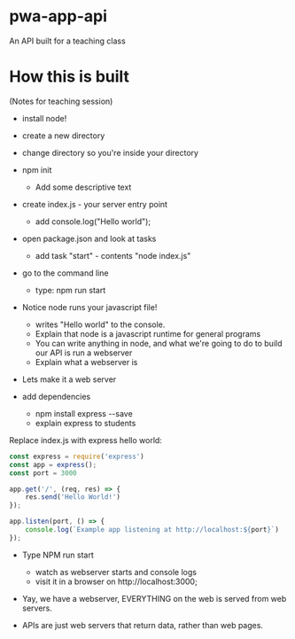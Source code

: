 # pwa-app-api
An API built for a teaching class


# How this is built

(Notes for teaching session)

- install node!

- create a new directory
- change directory so you're inside your directory

- npm init
    - Add some descriptive text

- create index.js - your server entry point
    - add console.log("Hello world");

- open package.json and look at tasks
    - add task "start" - contents "node index.js"

- go to the command line
    - type: npm run start

- Notice node runs your javascript file!
    - writes "Hello world" to the console.
    - Explain that node is a javascript runtime for general programs
    - You can write anything in node, and what we're going to do to build our API is run a webserver
    - Explain what a webserver is

- Lets make it a web server

- add dependencies
    - npm install express --save
    - explain express to students

Replace index.js with express hello world:

```js
const express = require('express')
const app = express();
const port = 3000

app.get('/', (req, res) => {
    res.send('Hello World!')
});

app.listen(port, () => {
    console.log(`Example app listening at http://localhost:${port}`)
});
```

- Type NPM run start
    - watch as webserver starts and console logs
    - visit it in a browser on http://localhost:3000;

- Yay, we have a webserver, EVERYTHING on the web is served from web servers.
- APIs are just web servers that return data, rather than web pages.